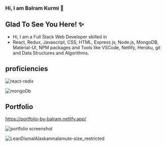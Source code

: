 ### Hi, I am Balram Kurmi 👋

## Glad To See You Here! ✨

- Hi, I am a Full Stack Web Developer skilled in 
- React, Redux, Javascript, CSS, HTML, Express js, Node.js, MongoDB,  Material-UI, NPM packages and Tools like VSCode, Netlify, Heroku, git and Data Structures and Algorithms.

## proficiencies



![react-redix](https://user-images.githubusercontent.com/86410279/136662287-ba8f5bc2-ec30-4f7e-92c1-60e80b641ebe.jpg)

![mongoDb](https://user-images.githubusercontent.com/86410279/136662293-cfd1fc9b-c7cf-4175-a574-b3c43c33e5ef.jpg)


## Portfolio
https://portfolio-by-balram.netlify.app/


![portfolio screenshot](https://user-images.githubusercontent.com/86410279/136802460-f9a865ba-475a-4979-b986-2e1067c79351.PNG)






![LeanDismalAlaskanmalamute-size_restricted](https://user-images.githubusercontent.com/86410279/136662886-5d1fa37f-a837-48dc-8fab-20d7d3c0242f.gif)
